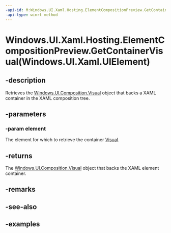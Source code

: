 ```yaml
---
-api-id: M:Windows.UI.Xaml.Hosting.ElementCompositionPreview.GetContainerVisual(Windows.UI.Xaml.UIElement)
-api-type: winrt method
---
```


# Windows.UI.Xaml.Hosting.ElementCompositionPreview.GetContainerVisual(Windows.UI.Xaml.UIElement)

<!--
public static object GetContainerVisual (Windows.UI.Xaml.UIElement element);
-->


## -description

Retrieves the [Windows.UI.Composition.Visual](../windows.ui.composition/visual.md) object that backs a XAML container in the XAML composition tree.

## -parameters

### -param element

The element for which to retrieve the container [Visual](../windows.ui.composition/visual.md).

## -returns

The [Windows.UI.Composition.Visual](../windows.ui.composition/visual.md) object that backs the XAML element container.

## -remarks

## -see-also

## -examples


